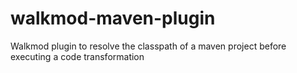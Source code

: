 walkmod-maven-plugin
====================

Walkmod plugin to resolve the classpath of a maven project before executing a code transformation
